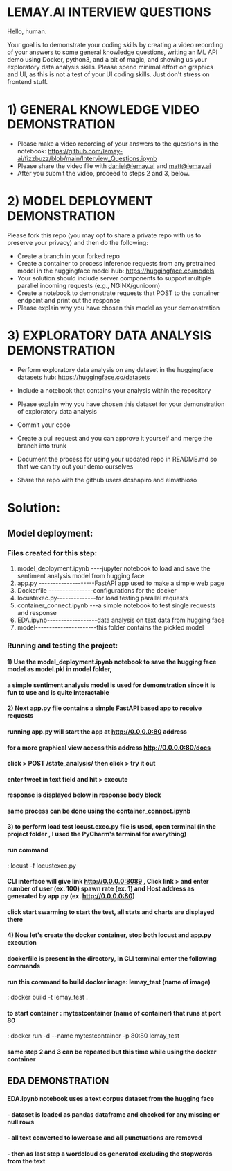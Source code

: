 # LEMAY.AI INTERVIEW QUESTIONS

Hello, human.

Your goal is to demonstrate your coding skills by creating a video recording of your answers to some general knowledge questions, writing an ML API demo using Docker, python3, and a bit of magic, and showing us your exploratory data analysis skills. Please spend minimal effort on graphics and UI, as this is not a test of your UI coding skills. Just don't stress on frontend stuff.

# 1) GENERAL KNOWLEDGE VIDEO DEMONSTRATION

- Please make a video recording of your answers to the questions in the notebook: https://github.com/lemay-ai/fizzbuzz/blob/main/Interview_Questions.ipynb
- Please share the video file with daniel@lemay.ai and matt@lemay.ai
- After you submit the video, proceed to steps 2 and 3, below.

# 2) MODEL DEPLOYMENT DEMONSTRATION
Please fork this repo (you may opt to share a private repo with us to preserve your privacy) and then do the following:
- Create a branch in your forked repo
- Create a container to process inference requests from any pretrained model in the huggingface model hub: https://huggingface.co/models
- Your solution should include server components to support multiple parallel incoming requests (e.g., NGINX/gunicorn)
- Create a notebook to demonstrate requests that POST to the container endpoint and print out the response
- Please explain why you have chosen this model as your demonstration

# 3) EXPLORATORY DATA ANALYSIS DEMONSTRATION
- Perform exploratory data analysis on any dataset in the huggingface datasets hub: https://huggingface.co/datasets
- Include a notebook that contains your analysis within the repository
- Please explain why you have chosen this dataset for your demonstration of exploratory data analysis

- Commit your code
- Create a pull request and you can approve it yourself and merge the branch into trunk
- Document the process for using your updated repo in README.md so that we can try out your demo ourselves
- Share the repo with the github users dcshapiro and elmathioso


# Solution:

## Model deployment:
### Files created for this step:
1) model_deployment.ipynb ----jupyter notebook to load and save the sentiment analysis model from hugging face
2) app.py --------------------FastAPI app used to make a simple web page
3) Dockerfile ----------------configurations for the docker
4) locustexec.py--------------for load testing parallel requests
5) container_connect.ipynb ---a simple notebook to test single requests and response
6) EDA.ipynb------------------data analysis on text data from hugging face
7) model----------------------this folder contains the pickled model

### Running and testing the project:
#### 1) Use the model_deployment.ipynb notebook to save the hugging face model as model.pkl in model folder, 
#### a simple sentiment analysis model is used for demonstration since it is fun to use and is quite interactable

#### 2) Next app.py file contains a simple FastAPI based app to receive requests
#### running app.py will start the app at http://0.0.0.0:80 address
#### for a more graphical view access this address http://0.0.0.0:80/docs
#### click > POST /state_analysis/ then click > try it out
#### enter tweet in text field and hit > execute
#### response is displayed below in response body block
#### same process can be done using the container_connect.ipynb

#### 3) to perform load test locust.exec.py file is used, open terminal (in the project folder , I used the PyCharm's terminal for everything)
#### run command 
: locust -f locustexec.py
#### CLI interface will give link  http://0.0.0.0:8089 , Click link > and enter number of user (ex. 100) spawn rate (ex. 1) and Host address as generated by app.py (ex. http://0.0.0.0:80)
#### click start swarming to start the test, all stats and charts are displayed there

#### 4) Now let's create the docker container, stop both locust and app.py execution
#### dockerfile is present in the directory, in CLI terminal enter the following commands

#### run this command to build docker image: lemay_test (name of image)
: docker build -t lemay_test .  

#### to start container : mytestcontainer (name of container) that runs at port 80
: docker run -d --name mytestcontainer -p 80:80 lemay_test

#### same step 2 and 3 can be repeated but this time while using the docker container

## EDA DEMONSTRATION

#### EDA.ipynb notebook uses a text corpus dataset from the hugging face
#### - dataset is loaded as pandas dataframe and checked for any missing or null rows
#### - all text converted to lowercase and all punctuations are removed
#### - then as last step a wordcloud os generated excluding the stopwords from the text